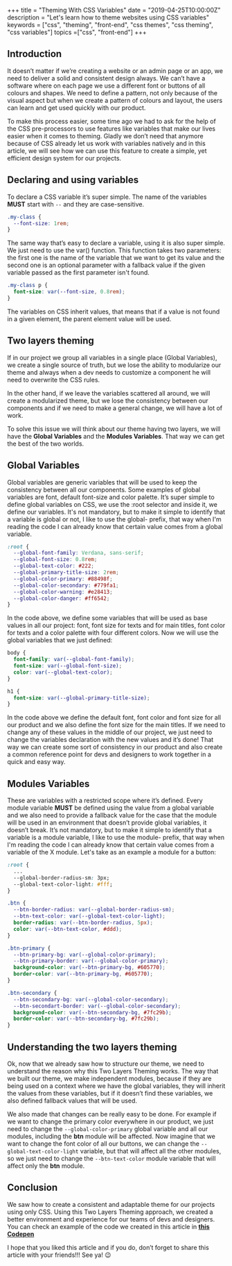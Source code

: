 +++
title = "Theming With CSS Variables"
date = "2019-04-25T10:00:00Z"
description = "Let's learn how to theme websites using CSS variables"
keywords = ["css", "theming", "front-end", "css themes", "css theming", "css variables"]
topics =["css", "front-end"]
+++

## Introduction

It doesn’t matter if we’re creating a website or an admin page or an app, we need to deliver a solid and consistent design always. We can’t have a software where on each page we use a different font or buttons of all colours and shapes. We need to define a pattern, not only because of the visual aspect but when we create a pattern of colours and layout, the users can learn and get used quickly with our product.

To make this process easier, some time ago we had to ask for the help of the CSS pre-processors to use features like variables that make our lives easier when it comes to theming. Gladly we don’t need that anymore because of CSS already let us work with variables natively and in this article, we will see how we can use this feature to create a simple, yet efficient design system for our projects.

## Declaring and using variables

To declare a CSS variable it’s super simple. The name of the variables **MUST** start with `--` and they are case-sensitive.

```css
.my-class {
  --font-size: 1rem;
}
```

The same way that’s easy to declare a variable, using it is also super simple. We just need to use the var() function. This function takes two parameters: the first one is the name of the variable that we want to get its value and the second one is an optional parameter with a fallback value if the given variable passed as the first parameter isn't found.

```css
.my-class p {
  font-size: var(--font-size, 0.8rem);
}
```

The variables on CSS inherit values, that means that if a value is not found in a given element, the parent element value will be used.

## Two layers theming

If in our project we group all variables in a single place (Global Variables), we create a single source of truth, but we lose the ability to modularize our theme and always when a dev needs to customize a component he will need to overwrite the CSS rules.

In the other hand, if we leave the variables scattered all around, we will create a modularized theme, but we lose the consistency between our components and if we need to make a general change, we will have a lot of work.

To solve this issue we will think about our theme having two layers, we will have the **Global Variables** and the **Modules Variables**. That way we can get the best of the two worlds.

## Global Variables

Global variables are generic variables that will be used to keep the consistency between all our components. Some examples of global variables are font, default font-size and color palette. It’s super simple to define global variables on CSS, we use the :root selector and inside it, we define our variables. It's not mandatory, but to make it simple to identify that a variable is global or not, I like to use the global- prefix, that way when I'm reading the code I can already know that certain value comes from a global variable.

```css
:root {
  --global-font-family: Verdana, sans-serif;
  --global-font-size: 0.8rem;
  --global-text-color: #222;
  --global-primary-title-size: 2rem;
  --global-color-primary: #88498f;
  --global-color-secondary: #779fa1;
  --global-color-warning: #e28413;
  --global-color-danger: #ff6542;
}
```

In the code above, we define some variables that will be used as base values in all our project: font, font size for texts and for main titles, font color for texts and a color palette with four different colors. Now we will use the global variables that we just defined:

```css
body {
  font-family: var(--global-font-family);
  font-size: var(--global-font-size);
  color: var(--global-text-color);
}

h1 {
  font-size: var(--global-primary-title-size);
}
```

In the code above we define the default font, font color and font size for all our product and we also define the font size for the main titles. If we need to change any of these values in the middle of our project, we just need to change the variables declaration with the new values and it’s done! That way we can create some sort of consistency in our product and also create a common reference point for devs and designers to work together in a quick and easy way.

## Modules Variables

These are variables with a restricted scope where it’s defined. Every module variable **MUST** be defined using the value from a global variable and we also need to provide a fallback value for the case that the module will be used in an environment that doesn’t provide global variables, it doesn’t break. It’s not mandatory, but to make it simple to identify that a variable is a module variable, I like to use the module- prefix, that way when I'm reading the code I can already know that certain value comes from a variable of the X module. Let's take as an example a module for a button:

```css
:root {
  ...
  --global-border-radius-sm: 3px;
  --global-text-color-light: #fff;
}

.btn {
  --btn-border-radius: var(--global-border-radius-sm);
  --btn-text-color: var(--global-text-color-light);
  border-radius: var(--btn-border-radius, 5px);
  color: var(--btn-text-color, #ddd);
}

.btn-primary {
  --btn-primary-bg: var(--global-color-primary);
  --btn-primary-border: var(--global-color-primary);
  background-color: var(--btn-primary-bg, #605770);
  border-color: var(--btn-primary-bg, #605770);
}

.btn-secondary {
  --btn-secondary-bg: var(--global-color-secondary);
  --btn-secondart-border: var(--global-color-secondary);
  background-color: var(--btn-secondary-bg, #7fc29b);
  border-color: var(--btn-secondary-bg, #7fc29b);
}
```

## Understanding the two layers theming

Ok, now that we already saw how to structure our theme, we need to understand the reason why this Two Layers Theming works. The way that we built our theme, we make independent modules, because if they are being used on a context where we have the global variables, they will inherit the values from these variables, but if it doesn’t find these variables, we also defined fallback values that will be used.

We also made that changes can be really easy to be done. For example if we want to change the primary color everywhere in our product, we just need to change the `--global-color-primary` global variable and all our modules, including the **btn** module will be affected. Now imagine that we want to change the font color of all our buttons, we can change the `--global-text-color-light` variable, but that will affect all the other modules, so we just need to change the `--btn-text-color` module variable that will affect only the **btn** module.

## Conclusion

We saw how to create a consistent and adaptable theme for our projects using only CSS. Using this Two Layers Theming approach, we created a better environment and experience for our teams of devs and designers. You can check an example of the code we created in this article in **[this Codepen](https://codepen.io/WendellAdriel/pen/QPxRjN)**

I hope that you liked this article and if you do, don’t forget to share this article with your friends!!! See ya! :wink:


